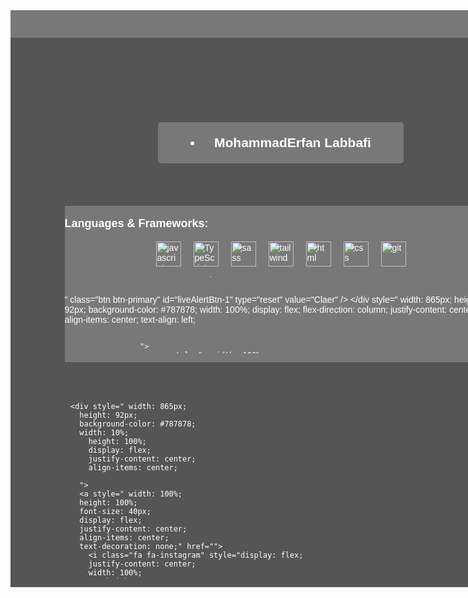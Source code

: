 <link
  rel="stylesheet"
  href="https://cdnjs.cloudflare.com/ajax/libs/font-awesome/4.7.0/css/font-awesome.min.css"
/>

<article
  style="
    color: white;
    width: 865px;
    height: 923px;
    background-color: #555555;
    display: flex;
    align-items: center;
    flex-direction: column;
    gap: 50px;
  "
>
  <header style="  width: 865px;
  height: 285px;
  background-color: #787878;
  display: flex;"></header>
  <h1 style="  width: 393.81px;
  height: 68.21px;
  background-color: #787878;
  border-radius: 5px;
  display: flex;
  gap: 10px;
  text-align: center;
  justify-content: center;
  align-items: center;
  font-family: sans-serif;
  transition: all 0.2s ease-in-out;
  :hover {
    transition: all 0.2s ease-in-out;
    background-color: #298096;
  }">
    <li class="fa fa-user"></li>
    <p>MohammadErfan Labbafi</p>
  </h1>
  <main style="width: 80%;
  display: flex;
  align-items: center;
  gap: 50px;
  height: 250px;
  font-family: sans-serif;
  margin-left: 50px;
  margin-right: 50px;">
    <div style=" width: 865px;
      height: 100%;
      background-color: #787878;
      width: 100%;
        display: flex;
        flex-direction: column;
        justify-content: center;
        align-items: center;
        text-align: left;
      " >
      <p style="   width: 100%;
      text-align: left;
      color: white;
      font-size: large;
      font-weight: bold;">Languages & Frameworks:</p>
      <div style=" width: 865px;
      height: 92px;
      background-color: #787878;
      width: 100%;
      height: 100%;
      display: flex;
      flex-direction: row !important;
      justify-content: center;
      align-items: center !important;
      flex-wrap: wrap;
      gap: 20px;
        display: flex;
        flex-direction: column;
        justify-content: center;
        align-items: center;
        text-align: left;
      " class="card languages">
        <img
          width="40"
          height="40"
          src="https://s32.picofile.com/file/8478593326/javascript.png"
          alt="javascript"
        />
        <img
          width="40"
          height="40"
          src="https://s32.picofile.com/file/8478600426/typescript.png"
          alt="TypeScript"
        />
        <img
          width="40"
          height="40"
          src="https://s32.picofile.com/file/8478593376/sass.png"
          alt="sass"
        />
        <img
          width="40"
          height="40"
          src="https://s32.picofile.com/file/8478593384/tailwind.png"
          alt="tailwind"
        />
        <img
          width="40"
          height="40"
          src="https://s32.picofile.com/file/8478593334/html.png"
          alt="html"
        />
        <img
          width="40"
          height="40"
          src="https://s32.picofile.com/file/8478600476/css.png"
          alt="css"
        />
        <img
          width="40"
          height="40"
          src="https://s32.picofile.com/file/8478600442/giticon.png"
          alt="git"
        />
      </div style=" width: 865px;
      height: 92px;
      background-color: #787878;
      width: 100%;
        display: flex;
        flex-direction: column;
        justify-content: center;
        align-items: center;
        text-align: left;
      
      ">
    </div> 
    <div style=" width: 865px;
      height: 92px;
      background-color: #787878;
      width: 100%;
        display: flex;
        flex-direction: column;
        justify-content: center;
        align-items: center;
        text-align: left;
      
      ">
      <p style="   width: 100%;
      text-align: left;
      color: white;
      font-size: large;
      font-weight: bold;">Send Email:</p>
      <div style=" width: 865px;
      height: 92px;
      background-color: #787878;
      width: 100%;
        display: flex;
        flex-direction: column;
        justify-content: center;
        align-items: center;
        text-align: left;
        width: 100%;
          height: 220.53px;
          background-color: #787878;
          display: flex;
          justify-content: center;
          align-items: start;

          border-radius: 5px;
      " class="card">
        <form
          style="color: white; 
          width: 100%;
          height: 100%;
          font-size: 13px;
          display: flex;
          flex-direction: column;
          align-items: center;
          justify-self: center;
          margin: 20px 0 0 0;"
          action="mailto:erfanlab2000@gmail.com"
          method="post"
          enctype="text/plain"
        >
          Your Name:<br />
          <input class="c-name" type="text" name="name" size="30" />
          Email:
          <input class="c-name" type="text" name="mail" size="30" />
          Text:

          <input class="c-text" type="text" name="comment" size="30" />
          <div style=" width: 865px;
      height: 92px;
      background-color: #787878;
      width: 100%;
        display: flex;
        flex-direction: column;
        justify-content: center;
        align-items: center;
        text-align: left;
        margin-top: 10px;
              display: flex;
              flex-direction: row;
              gap: 5px;
              width: 100%;
      " class="allbtn" >
            <input
            style="       background-color: #298096;
            width: 80px;
            height: 20px;
            color: white;        border-radius: 5px;
"
              class="btn btn-primary"
              id="liveAlertBtn"
              type="submit"
              value="Send"
            
            />
            <input
            style="      background-color: #298096;
            width: 80px;
            height: 20px;
            color: white;         border-radius: 5px;
"
              class="btn btn-primary"
              id="liveAlertBtn-1"
              type="reset"
              value="Claer"
            />
          </div style=" width: 865px;
      height: 92px;
      background-color: #787878;
      width: 100%;
        display: flex;
        flex-direction: column;
        justify-content: center;
        align-items: center;
        text-align: left;
      
      ">
          <p style="  width: 100%;
              text-align: center;">
            <a style="font-size: 11px;
            color: white;
            font-size: 15px;
            font-weight: bold;" class="phone" href="tel:+989919295106">
              <button style=" width: 100px;
              height: 30px;
              border-radius: 5px;
              background-color: #0e8f53;
              color: white;">CallMe...</button>
            </a>
          </p>
        </form>
      </div style=" width: 865px;
      height: 92px;
      background-color: #787878;
      width: 100%;
        display: flex;
        flex-direction: column;
        justify-content: center;
        align-items: center;
        text-align: left;
      
      ">
    </div style=" width: 865px;
      height: 92px;
      background-color: #787878;
      width: 100%;
        display: flex;
        flex-direction: column;
        justify-content: center;
        align-items: center;
        text-align: left;
      
      ">
  </main>
  
    <div style=" width: 865px;
      height: 92px;
      background-color: #787878;
      width: 10%;
        height: 100%;
        display: flex;
        justify-content: center;
        align-items: center;
      
      ">
      <a style=" width: 100%;
      height: 100%;
      font-size: 40px;
      display: flex;
      justify-content: center;
      align-items: center;
      text-decoration: none;" href="">
        <i class="fa fa-instagram" style="display: flex;
        justify-content: center;
        width: 100%;
            height: 100%;
            color: white;
        align-items: center;"></i>
      </a>
    </div style=" width: 865px;
      height: 92px;
      background-color: #787878;
      width: 10%;
        height: 100%;
        display: flex;
        justify-content: center;
        align-items: center;
      
      ">
    <div style=" width: 865px;
      height: 92px;
      background-color: #787878;
      width: 10%;
        height: 100%;
        display: flex;
        justify-content: center;
        align-items: center;
      
      ">
      <a  href="https://t.me/Erfan_MFD">
        <i class="fa fa-telegram" style="display: flex;
        justify-content: center;
        width: 100%;
            height: 100%;
            color: white;
        align-items: center;"></i>
      </a>
    </div style=" width: 865px;
      height: 92px;
      background-color: #787878;
      width: 10%;
        height: 100%;
        display: flex;
        justify-content: center;
        align-items: center;
      
      ">
    <div style=" width: 865px;
      height: 92px;
      background-color: #787878;
      width: 10%;
        height: 100%;
        display: flex;
        justify-content: center;
        align-items: center;
      
      ">
      <a style=" width: 100%;
      height: 100%;
      font-size: 40px;
      display: flex;
      justify-content: center;
      align-items: center;
      text-decoration: none;" href="https://github.com/Erfanlab">
        <i class="fa fa-github" style="display: flex;
           width: 100%;
            height: 100%;
            color: white;
        justify-content: center;
        align-items: center;"></i>
      </a>
    </div style=" width: 865px;
      height: 92px;
      background-color: #787878;
       width: 10%;
        height: 100%;
        display: flex;
        justify-content: center;
        align-items: center;
      
      ">
    <div style=" width: 865px;
      height: 92px;
      background-color: #787878;
      width: 10%;
        height: 100%;
        display: flex;
        justify-content: center;
        align-items: center;
      
      ">
      <a style=" width: 100%;
      height: 100%;
      font-size: 40px;
      display: flex;
      justify-content: center;
      align-items: center;
      
      text-decoration: none;" href="https://www.linkedin.com/in/mohammaderfan-labbafi-2b300b22a/">
        <i class="fa fa-linkedin" style="display: flex;
           width: 100%;
            height: 100%;
            color: white;
        justify-content: center;
        align-items: center;"></i>
      </a>
    </div style=" width: 865px;
      height: 92px;
      background-color: #787878;
      width: 10%;
        height: 100%;
        display: flex;
        justify-content: center;
        align-items: center;
      
      ">
</article>
